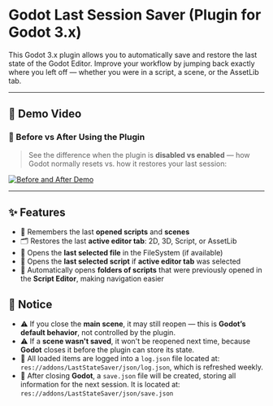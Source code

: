 # Godot Last Session Saver (Plugin for Godot 3.x)

This Godot 3.x plugin allows you to automatically save and restore the last state of the Godot Editor. Improve your workflow by jumping back exactly where you left off — whether you were in a script, a scene, or the AssetLib tab.

---

## 🎥 Demo Video

### 🔁 Before vs After Using the Plugin

> See the difference when the plugin is **disabled vs enabled** — how Godot normally resets vs. how it restores your last session:

[![Before and After Demo](https://img.youtube.com/vi/Sd8PUMxMKSM/0.jpg)](https://www.youtube.com/watch?v=Sd8PUMxMKSM)

---

## ✨ Features

- 🧠 Remembers the last **opened scripts** and **scenes**
- 🗂️ Restores the last **active editor tab**: 2D, 3D, Script, or AssetLib
- 📁 Opens the **last selected file** in the FileSystem (if available)
- 📄 Opens the **last selected script** if  **active editor tab** was selected
- 📂 Automatically opens **folders of scripts** that were previously opened in the **Script Editor**, making navigation easier

## 📢 Notice

- ⚠️ If you close the **main scene**, it may still reopen — this is **Godot’s default behavior**, not controlled by the plugin.  
- ⚠️ If a **scene wasn't saved**, it won't be reopened next time, because **Godot** closes it before the plugin can store its state.  
- 📜 All loaded items are logged into a `log.json` file located at: `res://addons/LastStateSaver/json/log.json`, which is refreshed weekly.
- 📜 After closing **Godot**, a `save.json` file will be created, storing all information for the next session. It is located at: `res://addons/LastStateSaver/json/save.json`


